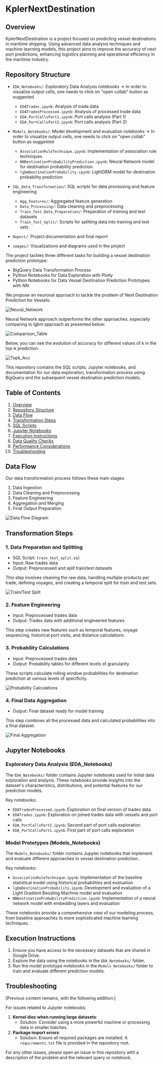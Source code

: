 # KplerNextDestination


## Overview
KplerNextDestination is a project focused on predicting vessel destinations in maritime shipping. Using advanced data analysis techniques and machine learning models, this project aims to improve the accuracy of next port predictions, enhancing logistics planning and operational efficiency in the maritime industry.

## Repository Structure
- `EDA_Notebooks/`: Exploratory Data Analysis notebooks -> In order to visualize output cells, one needs to click on "open collab" button as suggested
  - `EDATrades.ipynb`: Analysis of trade data
  - `EDATradesProcessed.ipynb`: Analysis of processed trade data
  - `EDA_PortCallsPart1.ipynb`: Port calls analysis (Part 1)
  - `EDA_PortCallsPart2.ipynb`: Port calls analysis (Part 2)

- `Models_Notebooks/`: Model development and evaluation notebooks -> In order to visualize output cells, one needs to click on "open collab" button as suggested
  - `AssociationRuleTechnique.ipynb`: Implementation of association rule techniques
  - `NNDestinationProbabilityPrediction.ipynb`: Neural Network model for destination probability prediction
  - `lgbmDestinationProbability.ipynb`: LightGBM model for destination probability prediction

- `SQL_Data_Transformation/`: SQL scripts for data processing and feature engineering
  - `Agg_Features/`: Aggregated feature generation
  - `Data_Processing/`: Data cleaning and preprocessing
  - `Train_Test_Data_Preparation/`: Preparation of training and test datasets
  - `Train_Test_Split/`: Scripts for splitting data into training and test sets

- `Report/`: Project documentation and final report

- `images/`: Visualizations and diagrams used in the project


The project tackles three different tasks for building a vessel destination prediction prototype:

* BigQuery Data Transformation Process 
* Python Notebooks for Data Exploration with Plotly
* Python Notebooks for Data Vessel Destination Prediction Prototypes with NN

We propose an neuronal approach to tackle the problem of Next Destination Prediction for Vessels:

![Neural_Network](images/Neural_Network.png)


Neural Network approach outperforms the other approaches, especially comparing to lgbm approach as presented below:

![Comparison_Table](images/Comparison_Table.png)

Below, you can see the evolution of accuracy for different values of k in the top-k prediction:


![Topk_Acc](images/Topk_Acc.png)

 
This repository contains the SQL scripts, Jupyter notebooks, and documentation for our data exploration, transformation process using BigQuery and the subsequent vessel destination prediction models.

## Table of Contents
1. [Overview](#overview)
2. [Repository Structure](#repository-structure)
3. [Data Flow](#data-flow)
4. [Transformation Steps](#transformation-steps)
5. [SQL Scripts](#sql-scripts)
6. [Jupyter Notebooks](#jupyter-notebooks)
7. [Execution Instructions](#execution-instructions)
8. [Data Quality Checks](#data-quality-checks)
9. [Performance Considerations](#performance-considerations)
10. [Troubleshooting](#troubleshooting)


## Data Flow

Our data transformation process follows these main stages:

1. Data Ingestion
2. Data Cleaning and Preprocessing
3. Feature Engineering
4. Aggregation and Merging
5. Final Output Preparation

![Data Flow Diagram](images/Data_Preprocessing.png)

## Transformation Steps

### 1. Data Preparation and Splitting

- SQL Script: `train_test_split.sql`
- Input: Raw trades data
- Output: Preprocessed and split train/test datasets

This step involves cleaning the raw data, handling multiple products per trade, defining voyages, and creating a temporal split for train and test sets.

![Train/Test Split](images/Train_Test_Split.png)

### 2. Feature Engineering

- Input: Preprocessed trades data
- Output: Trades data with additional engineered features

This step creates new features such as temporal features, voyage sequencing, historical port visits, and distance calculations.

### 3. Probability Calculations

- Input: Preprocessed trades data
- Output: Probability tables for different levels of granularity

These scripts calculate rolling window probabilities for destination prediction at various levels of specificity.

![Probability Calculations](images/Agg_Features.png)

### 4. Final Data Aggregation

- Output: Final dataset ready for model training

This step combines all the processed data and calculated probabilities into a final dataset.

![Final Aggregation](images/Train_Test_Data_Prep.png)
## Jupyter Notebooks

### Exploratory Data Analysis (EDA_Notebooks)

The `EDA_Notebooks/` folder contains Jupyter notebooks used for initial data exploration and analysis. These notebooks provide insights into the dataset's characteristics, distributions, and potential features for our prediction models.

Key notebooks:
- `EDATradesProcessed.ipynb`: Exploration on final version of trades data
- `EDATrades.ipynb`: Exploration on joined trades data with vessels and port calls
- `EDA_PortCallsPart2.ipynb`: Second part of port calls exploration
- `EDA_PortCallsPart1.ipynb`: First part of port calls exploration

### Model Prototypes (Models_Notebooks)

The `Models_Notebooks/` folder contains Jupyter notebooks that implement and evaluate different approaches to vessel destination prediction.

Key notebooks:
- `AssociationRuleTechnique.ipynb`: Implementation of the baseline statistical model using historical probabilities and evaluation
- `lgbmDestinationProbability.ipynb`: Development and evaluation of a Light Gradient Boosting Machine model and evaluation
- `NNDestinationProbabilityPrediction.ipynb`: Implementation of a neural network model with embedding layers and evaluation

These notebooks provide a comprehensive view of our modeling process, from baseline approaches to more sophisticated machine learning techniques.

## Execution Instructions

1. Ensure you have access to the necessary datasets that are shared in Google Drive.
2. Explore the data using the notebooks in the `EDA_Notebooks/` folder.
4. Run the model prototype notebooks in the `Models_Notebooks/` folder to train and evaluate different prediction models.


## Troubleshooting

[Previous content remains, with the following addition:]

For issues related to Jupyter notebooks:
1. **Kernel dies when running large datasets**: 
   - Solution: Consider using a more powerful machine or processing data in smaller batches.
2. **Package import errors**: 
   - Solution: Ensure all required packages are installed. A `requirements.txt` file is provided in the repository root.

For any other issues, please open an issue in this repository with a description of the problem and the relevant query or notebook.



